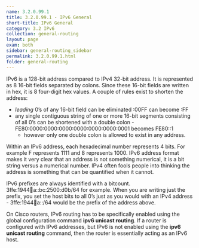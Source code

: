 ```yaml
---
name: 3.2.0.99.1
title: 3.2.0.99.1 - IPv6 General
short-title: IPv6 General
category: 3.2 IPv6
collection: general-routing
layout: page
exam: both
sidebar: general-routing_sidebar
permalink: 3.2.0.99.1.html
folder: general-routing
---
```

IPv6 is a 128-bit address compared to IPv4 32-bit address. It is represented as 8 16-bit fields separated by colons. Since these 16-bit fields are written in hex, it is 8 four-digit hex values. A couple of rules exist to shorten the address:
- *leading* 0’s of any 16-bit field can be eliminated :00FF can become :FF
- any single contiguous string of one or more 16-bit segments consisting of all 0’s can be shortened with a double colon - FE80:0000:0000:0000:0000:0000:0000:0001 becomes FE80::1
	- however only one double colon is allowed to exist in any address.

Within an IPv6 address, each hexadecimal number represents 4 bits. For example F represents 1111 and 8 represents 1000. IPv6 address format makes it very clear that an address is not something numerical, it is a bit string versus a numerical number. IPv4 often fools people into thinking the address is something that can be quantified when it cannot.

IPv6 prefixes are always identified with a bitcount. 3ffe:1944:100:a::bc:2500:d0b/64 for example. When you are writing just the prefix, you set the host bits to all 0’s just as you would with an IPv4 address - 3ffe:1944:100:a::/64 would be the prefix of the address above.

On Cisco routers, IPv6 routing has to be specifically enabled using the global configuration command **ipv6 unicast routing**. If a router is configured with IPv6 addresses, but IPv6 is not enabled using the **ipv6 unicast routing** command, then the router is essentially acting as an IPv6 host.

